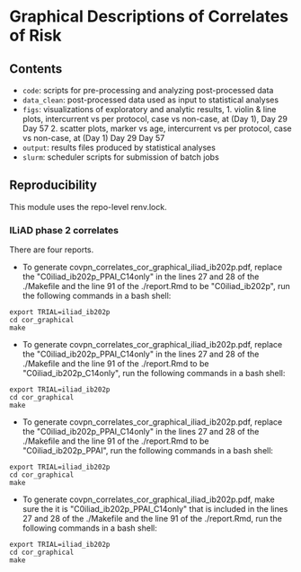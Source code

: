 #  Graphical Descriptions of Correlates of Risk

## Contents

* `code`: scripts for pre-processing and analyzing post-processed data
* `data_clean`: post-processed data used as input to statistical analyses
* `figs`: visualizations of exploratory and analytic results, 
          1. violin & line plots, intercurrent vs per protocol, case vs non-case, at (Day 1), Day 29 Day 57
          2. scatter plots, marker vs age, intercurrent vs per protocol, case vs non-case, at (Day 1) Day 29 Day 57
* `output`: results files produced by statistical analyses
* `slurm`: scheduler scripts for submission of batch jobs


## Reproducibility 

This module uses the repo-level renv.lock.

### ILiAD phase 2 correlates

There are four reports. 

- To generate covpn_correlates_cor_graphical_iliad_ib202p.pdf, replace the "C0iliad_ib202p_PPAI_C14only" in the lines 27 and 28 of the ./Makefile and the line 91 of the ./report.Rmd to be "C0iliad_ib202p", run the following commands in a bash shell:
```{bash}
export TRIAL=iliad_ib202p
cd cor_graphical
make
```

- To generate covpn_correlates_cor_graphical_iliad_ib202p.pdf, replace the "C0iliad_ib202p_PPAI_C14only" in the lines 27 and 28 of the ./Makefile and the line 91 of the ./report.Rmd to be "C0iliad_ib202p_C14only", run the following commands in a bash shell:
```{bash}
export TRIAL=iliad_ib202p
cd cor_graphical
make
```

- To generate covpn_correlates_cor_graphical_iliad_ib202p.pdf, replace the "C0iliad_ib202p_PPAI_C14only" in the lines 27 and 28 of the ./Makefile and the line 91 of the ./report.Rmd to be "C0iliad_ib202p_PPAI", run the following commands in a bash shell:
```{bash}
export TRIAL=iliad_ib202p
cd cor_graphical
make
```

- To generate covpn_correlates_cor_graphical_iliad_ib202p.pdf, make sure the it is "C0iliad_ib202p_PPAI_C14only" that is included in the lines 27 and 28 of the ./Makefile and the line 91 of the ./report.Rmd, run the following commands in a bash shell:
```{bash}
export TRIAL=iliad_ib202p
cd cor_graphical
make
```
